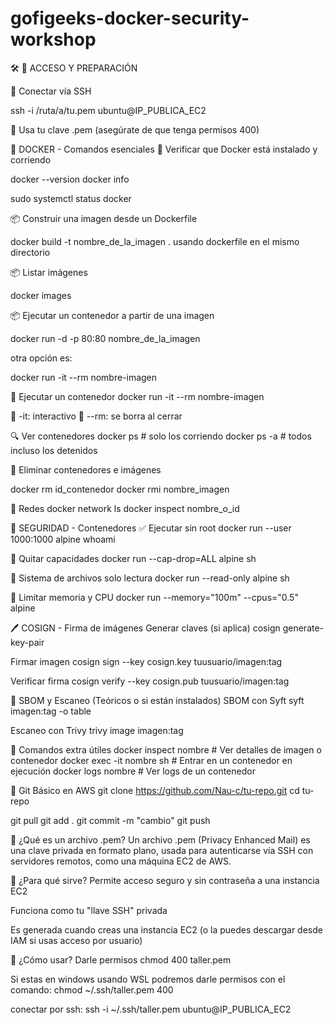 # gofigeeks-docker-security-workshop

🛠️ 🔐 ACCESO Y PREPARACIÓN

🔑 Conectar vía SSH

ssh -i /ruta/a/tu.pem ubuntu@IP_PUBLICA_EC2

🔹 Usa tu clave .pem (asegúrate de que tenga permisos 400)


🐳 DOCKER - Comandos esenciales
🐋 Verificar que Docker está instalado y corriendo

docker --version
docker info

sudo systemctl status docker

📦  Construir una imagen desde un Dockerfile

 docker build -t nombre_de_la_imagen .
 usando dockerfile en el mismo directorio

📦  Listar imágenes

docker images

📦  Ejecutar un contenedor a partir de una imagen

docker run -d -p 80:80 nombre_de_la_imagen

otra opción es:

docker run -it --rm nombre-imagen

🚀 Ejecutar un contenedor
docker run -it --rm nombre-imagen

🔹 -it: interactivo
🔹 --rm: se borra al cerrar

🔍 Ver contenedores
docker ps # solo los corriendo
docker ps -a # todos incluso los detenidos

🧼 Eliminar contenedores e imágenes

docker rm id_contenedor
docker rmi nombre_imagen

🧱 Redes
docker network ls
docker inspect nombre_o_id

🔐 SEGURIDAD - Contenedores
✅ Ejecutar sin root
docker run --user 1000:1000 alpine whoami

🚫 Quitar capacidades
docker run --cap-drop=ALL alpine sh

🧊 Sistema de archivos solo lectura
docker run --read-only alpine sh

💾 Limitar memoria y CPU
docker run --memory="100m" --cpus="0.5" alpine

🖊️ COSIGN - Firma de imágenes
Generar claves (si aplica)
cosign generate-key-pair

Firmar imagen
cosign sign --key cosign.key tuusuario/imagen:tag

Verificar firma
cosign verify --key cosign.pub tuusuario/imagen:tag

🧾 SBOM y Escaneo (Teóricos o si están instalados)
SBOM con Syft
syft imagen:tag -o table

Escaneo con Trivy
trivy image imagen:tag

🐳 Comandos extra útiles
docker inspect nombre        # Ver detalles de imagen o contenedor
docker exec -it nombre sh    # Entrar en un contenedor en ejecución
docker logs nombre           # Ver logs de un contenedor

🔁 Git Básico en AWS
git clone https://github.com/Nau-c/tu-repo.git
cd tu-repo

git pull
git add .
git commit -m "cambio"
git push


🧾 ¿Qué es un archivo .pem?
Un archivo .pem (Privacy Enhanced Mail) es una clave privada en formato plano, usada para autenticarse vía SSH con servidores remotos, como una máquina EC2 de AWS.

🔐 ¿Para qué sirve?
Permite acceso seguro y sin contraseña a una instancia EC2

Funciona como tu "llave SSH" privada

Es generada cuando creas una instancia EC2 (o la puedes descargar desde IAM si usas acceso por usuario)

🔑 ¿Cómo usar? Darle permisos
chmod 400 taller.pem


Si estas en windows usando WSL podremos darle permisos con el comando:
chmod ~/.ssh/taller.pem 400

conectar por ssh:
ssh -i ~/.ssh/taller.pem ubuntu@IP_PUBLICA_EC2




